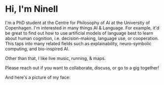 # Hi, I'm Ninell

I'm a PhD student at the Centre for Philosophy of AI at the University of Copenhagen. I'm interested in many things AI & Language. For example, it'd be great to find out how to use artificial models of language best to learn about human cognition, i.e. decision-making, language use, or cooperation. This taps into many related fields such as explainability, neuro-symbolic computing, and bio-inspired AI.

Other than that, I like live music, running, & maps.

Please reach out if you want to collaborate, discuss, or go to a gig together!

And here's a picture of my face:
